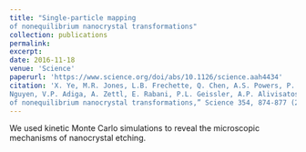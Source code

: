```yaml
---
title: "Single-particle mapping
of nonequilibrium nanocrystal transformations"
collection: publications
permalink: 
excerpt:
date: 2016-11-18
venue: 'Science'
paperurl: 'https://www.science.org/doi/abs/10.1126/science.aah4434'
citation: 'X. Ye, M.R. Jones, L.B. Frechette, Q. Chen, A.S. Powers, P. Ericus, G. Dunn, G.M. Rotskoff, S.C.
Nguyen, V.P. Adiga, A. Zettl, E. Rabani, P.L. Geissler, A.P. Alivisatos, “Single-particle mapping
of nonequilibrium nanocrystal transformations,” Science 354, 874-877 (2016)'
---
```




We used kinetic Monte Carlo simulations to reveal the microscopic mechanisms of nanocrystal etching.
